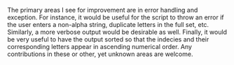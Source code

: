 The primary areas I see for improvement are in error handling and exception. For instance, it would be useful for the script to throw
an error if the user enters a non-alpha string, duplicate letters in the full set, etc. Similarly, a more verbose output would be
desirable as well. Finally, it would be very useful to have the output sorted so that the indecies and their corresponding letters
appear in ascending numerical order. Any contributions in these or other, yet unknown areas are welcome.
